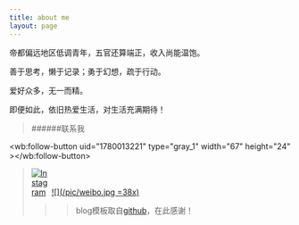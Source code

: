 ```yaml
---
title: about me
layout: page
---
```


帝都偏远地区低调青年，五官还算端正，收入尚能温饱。

善于思考，懒于记录；勇于幻想，疏于行动。

爱好众多，无一而精。

即便如此，依旧热爱生活，对生活充满期待！

>######联系我

<a> <wb:follow-button uid="1780013221" type="gray_1" width="67" height="24" ></wb:follow-button></a>
><style>.ig-b- { display: inline-block; }
.ig-b- img { visibility: hidden; }
.ig-b-:hover { background-position: 0 -60px; } .ig-b-:active { background-position: 0 -120px; }
.ig-b-32 { width: 32px; height: 32px; background: url(//badges.instagram.com/static/images/ig-badge-sprite-32.png) no-repeat 0 0; }
@media only screen and (-webkit-min-device-pixel-ratio: 2), only screen and (min--moz-device-pixel-ratio: 2), only screen and (-o-min-device-pixel-ratio: 2 / 1), only screen and (min-device-pixel-ratio: 2), only screen and (min-resolution: 192dpi), only screen and (min-resolution: 2dppx) {
.ig-b-32 { background-image: url(//badges.instagram.com/static/images/ig-badge-sprite-32@2x.png); background-size: 60px 178px; } }</style>
<a href="http://instagram.com/theodoer?ref=badge" class="ig-b- ig-b-32"><img src="//badges.instagram.com/static/images/ig-badge-32.png" alt="Instagram" /></a>
[![](/pic/weibo.jpg =38x)](http://weibo.com/sjcnh)

>> blog模板取自[github](https://github.com/hhuai)，在此感谢！
